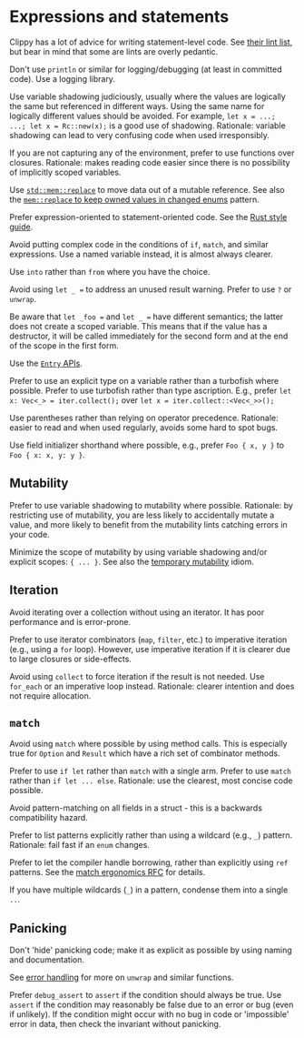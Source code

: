 # Expressions and statements

Clippy has a lot of advice for writing statement-level code.
See [their lint list](https://rust-lang.github.io/rust-clippy/master/), but bear in mind that some are lints are overly pedantic.

Don't use `println` or similar for logging/debugging (at least in committed code).
Use a logging library.

Use variable shadowing judiciously, usually where the values are logically the same but referenced in different ways.
Using the same name for logically different values should be avoided.
For example, `let x = ...; ...; let x = Rc::new(x);` is a good use of shadowing.
Rationale: variable shadowing can lead to very confusing code when used irresponsibly.

If you are not capturing any of the environment, prefer to use functions over closures.
Rationale: makes reading code easier since there is no possibility of implicitly scoped variables.

Use [`std::mem::replace`](https://doc.rust-lang.org/nightly/std/mem/fn.replace.html) to move data out of a mutable reference.
See also the [`mem::replace` to keep owned values in changed enums](https://github.com/rust-unofficial/patterns/blob/master/idioms/mem-replace.md) pattern.

Prefer expression-oriented to statement-oriented code.
See the [Rust style guide](https://github.com/rust-lang/rfcs/blob/master/style-guide/advice.md#expressions).

Avoid putting complex code in the conditions of `if`, `match`, and similar expressions.
Use a named variable instead, it is almost always clearer.

Use `into` rather than `from` where you have the choice.

Avoid using `let _ =` to address an unused result warning.
Prefer to use `?` or `unwrap`.

Be aware that `let _foo =` and `let _ =` have different semantics; the latter does not create a scoped variable.
This means that if the value has a destructor, it will be called immediately for the second form and at the end of the scope in the first form.

Use the [`Entry` APIs](https://doc.rust-lang.org/nightly/std/collections/hash_map/enum.Entry.html).

Prefer to use an explicit type on a variable rather than a turbofish where possible.
Prefer to use turbofish rather than type ascription.
E.g., prefer `let x: Vec<_> = iter.collect();` over `let x = iter.collect::<Vec<_>>();`

Use parentheses rather than relying on operator precedence.
Rationale: easier to read and when used regularly, avoids some hard to spot bugs.

Use field initializer shorthand where possible, e.g., prefer `Foo { x, y }` to `Foo { x: x, y: y }`.

## Mutability

Prefer to use variable shadowing to mutability where possible.
Rationale: by restricting use of mutability, you are less likely to accidentally mutate a value, and more likely to benefit from the mutability lints catching errors in your code.

Minimize the scope of mutability by using variable shadowing and/or explicit scopes: `{ ... }`.
See also the [temporary mutability](https://github.com/rust-unofficial/patterns/blob/master/idioms/temporary-mutability.md) idiom.


## Iteration

Avoid iterating over a collection without using an iterator.
It has poor performance and is error-prone.

Prefer to use iterator combinators (`map`, `filter`, etc.) to imperative iteration (e.g., using a `for` loop).
However, use imperative iteration if it is clearer due to large closures or side-effects.

Avoid using `collect` to force iteration if the result is not needed.
Use `for_each` or an imperative loop instead.
Rationale: clearer intention and does not require allocation.


## `match`

Avoid using `match` where possible by using method calls.
This is especially true for `Option` and `Result` which have a rich set of combinator methods.

Prefer to use `if let` rather than `match` with a single arm.
Prefer to use `match` rather than `if let ... else`.
Rationale: use the clearest, most concise code possible.

Avoid pattern-matching on all fields in a struct - this is a backwards compatibility hazard.

Prefer to list patterns explicitly rather than using a wildcard (e.g., `_`) pattern.
Rationale: fail fast if an `enum` changes.

Prefer to let the compiler handle borrowing, rather than explicitly using `ref` patterns.
See the [match ergonomics RFC](https://github.com/rust-lang/rfcs/blob/master/text/2005-match-ergonomics.md) for details.

If you have multiple wildcards (`_`) in a pattern, condense them into a single `..`.


## Panicking

Don't 'hide' panicking code; make it as explicit as possible by using naming and documentation.

See [error handling](errors.md) for more on `unwrap` and similar functions.

Prefer `debug_assert` to `assert` if the condition should always be true.
Use `assert` if the condition may reasonably be false due to an error or bug (even if unlikely).
If the condition might occur with no bug in code or 'impossible' error in data, then check the invariant without panicking.
